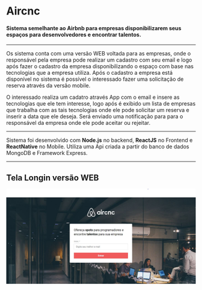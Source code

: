 # Aircnc
#### Sistema semelhante ao Airbnb para empresas disponibilizarem seus espaços para desenvolvedores e encontrar talentos. 
---
Os sistema conta com uma versão WEB voltada para as empresas, onde o responsável pela empresa pode realizar um cadastro com seu email e logo após fazer o cadastro da empresa disponibilizando o espaço com base nas tecnologias que a empresa utiliza.
Após o cadastro a empresa está disponível no sistema é possível o interessado fazer uma solicitação de reserva através da versão mobile.

O interessado realiza um cadatro através App com o email e insere as tecnologias que ele tem interesse, logo após é exibido um lista de empresas que trabalha com as tais tecnologias onde ele pode solicitar um reserva e inserir a data que ele deseja.
Será enviado uma notificação para para o responsável da empresa onde ele pode aceitar ou rejeitar.

---
Sistema foi desenvolvido com **Node.js** no backend, **ReactJS** no Frontend e **ReactNative** no Mobile.
Utiliza uma Api criada a partir do banco de dados MongoDB e Framework Express.

---
## Tela Longin versão WEB
![Tela Login Frontend](https://github.com/irailtonreis/Aircnc/blob/master/Login-Frontend.JPG)

